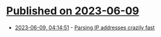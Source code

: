# [Published on 2023-06-09](index.md)

* [2023-06-09, 04:14:51](https://lobste.rs/s/wg5fid/parsing_ip_addresses_crazily_fast) - [Parsing IP addresses crazily fast](https://lemire.me/blog/2023/06/08/parsing-ip-addresses-crazily-fast/)
